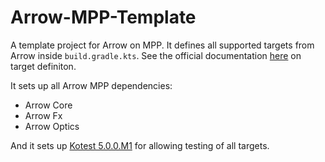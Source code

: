 # Arrow-MPP-Template

A template project for Arrow on MPP.
It defines all supported targets from Arrow inside `build.gradle.kts`.
See the official documentation [here](https://kotlinlang.org/docs/reference/building-mpp-with-gradle.html#setting-up-targets) on target definiton.

It sets up all Arrow MPP dependencies: 
 - Arrow Core
 - Arrow Fx
 - Arrow Optics

And it sets up [Kotest 5.0.0.M1](https://kotest.io/) for allowing testing of all targets.
